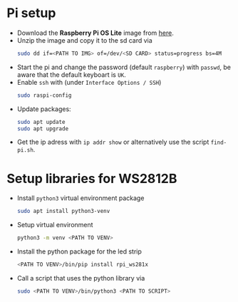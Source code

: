 # Pi setup

- Download the **Raspberry Pi OS Lite** image from [here](ihttps://www.raspberrypi.org/software/operating-systems/).
- Unzip the image and copy it to the sd card via
  ```bash
  sudo dd if=<PATH TO IMG> of=/dev/<SD CARD> status=progress bs=4M
  ```
- Start the pi and change the password (default `raspberry`) with `passwd`, be aware that the default keyboart is `UK`.
- Enable `ssh` with (under `Interface Options / SSH`)
  ```bash
  sudo raspi-config
  ```
- Update packages:
  ```bash
  sudo apt update
  sudo apt upgrade
  ```
- Get the ip adress with `ip addr show` or alternatively use the script `find-pi.sh`.


# Setup libraries for WS2812B
- Install `python3` virtual environment package
  ```bash
  sudo apt install python3-venv
  ```
- Setup virtual environment
  ```bash
  python3 -m venv <PATH TO VENV>
  ```
- Install the python package for the led strip
  ```bash
  <PATH TO VENV>/bin/pip install rpi_ws281x
  ```
- Call a script that uses the python library via
  ```bash
  sudo <PATH TO VENV>/bin/python3 <PATH TO SCRIPT>
  ```

